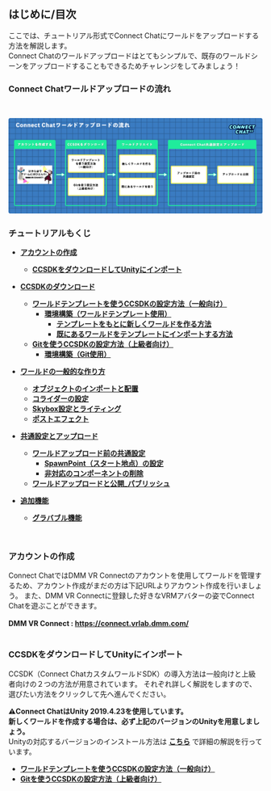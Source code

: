 ## はじめに/目次

ここでは、チュートリアル形式でConnect Chatにワールドをアップロードする方法を解説します。  
Connect Chatのワールドアップロードはとてもシンプルで、既存のワールドシーンをアップロードすることもできるためチャレンジをしてみましょう！  

### Connect Chatワールドアップロードの流れ
<br>

![CC_flowchart01](../images/CC_flow02.png)


### チュートリアルもくじ

- **[アカウントの作成](07-tutorial-start.md#アカウントの作成)**
  - **[CCSDKをダウンロードしてUnityにインポート](07-tutorial-start.md#ccsdkをダウンロードしてunityにインポート)**

- **[CCSDKのダウンロード](08-tutorial-ccsdk-download.md#ccsdkのダウンロード)**
  - **[ワールドテンプレートを使うCCSDKの設定方法（一般向け）](08-tutorial-ccsdk-download.md#ワールドテンプレートを使うccsdkの設定方法_一般向け)** 
    - **[環境構築（ワールドテンプレート使用）](08-tutorial-ccsdk-download.md#環境構築_ワールドテンプレート使用)**
      - **[テンプレートをもとに新しくワールドを作る方法](08-tutorial-ccsdk-download.md#テンプレートをもとに新しくワールドを作る方法)**
      - **[既にあるワールドをテンプレートにインポートする方法](08-tutorial-ccsdk-download.md#既にあるワールドをテンプレートにインポートする方法)**
  - **[Gitを使うCCSDKの設定方法（上級者向け）](08-tutorial-ccsdk-download.md#gitを使うccsdkの設定方法_上級者向け)**
    - **[環境構築（Git使用）](08-tutorial-ccsdk-download.md#環境構築_git使用)**  

- **[ワールドの一般的な作り方](09-tutorial-world-create.md#ワールドの一般的な作り方)**
  - **[オブジェクトのインポートと配置](09-tutorial-world-create.md#オブジェクトのインポートと配置)**
  - **[コライダーの設定](09-tutorial-world-create.md#コライダーの設定)**
  - **[Skybox設定とライティング](09-tutorial-world-create.md#skybox設定とライティング)**
  - **[ポストエフェクト](09-tutorial-world-create.md#ポストエフェクト)**

- **[共通設定とアップロード](10-tutorial-world-upload.md#共通設定とアップロード)**
  - **[ワールドアップロード前の共通設定](10-tutorial-world-upload.md#ワールドアップロード前の共通設定)**
    - **[SpawnPoint（スタート地点）の設定](10-tutorial-world-upload.md#spawnpointの設定)**
    - **[非対応のコンポーネントの削除](10-tutorial-world-upload.md#非対応のコンポーネントの削除)**
  - **[ワールドアップロードと公開_パブリッシュ](10-tutorial-world-upload.md#ワールドアップロードと公開_パブリッシュ)**
- **[追加機能](11-tutorial-additional-features.md#追加機能)**
  - **[グラバブル機能](11-tutorial-additional-features.md#グラバブル機能)**

<br>

### アカウントの作成

Connect ChatではDMM VR Connectのアカウントを使用してワールドを管理するため、アカウント作成がまだの方は下記URLよりアカウント作成を行いましょう。
また、DMM VR Connectに登録した好きなVRMアバターの姿でConnect Chatを遊ぶことができます。  
<br>
**DMM VR Connect : https://connect.vrlab.dmm.com/**
<br><br>

### CCSDKをダウンロードしてUnityにインポート

CCSDK（Connect ChatカスタムワールドSDK）の導入方法は一般向けと上級者向けの２つの方法が用意されています。
それぞれ詳しく解説をしますので、選びたい方法をクリックして先へ進んでください。


**:warning:Connect ChatはUnity 2019.4.23を使用しています。  
新しくワールドを作成する場合は、必ず上記のバージョンのUnityを用意しましょう。**  
Unityの対応するバージョンのインストール方法は
**[こちら](../Japanese/02-supported-unity-version.md#対応Unityバージョン)**
で詳細の解説を行っています。
<br>

- **[ワールドテンプレートを使うCCSDKの設定方法（一般向け）](08-tutorial-ccsdk-download.md#ワールドテンプレートを使うccsdkの設定方法_一般向け)**
- **[Gitを使うCCSDKの設定方法（上級者向け）](08-tutorial-ccsdk-download.md#gitを使うccsdkの設定方法_上級者向け)**

